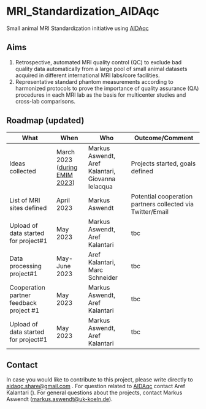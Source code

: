 # MRI_Standardization_AIDAqc
Small animal MRI Standardization initiative using [AIDAqc](https://github.com/Aswendt-Lab/AIDAqc)

## Aims
1. Retrospective, automated MRI quality control (QC) to exclude bad quality data automatically from a large pool of small animal datasets acquired in different international MRI labs/core facilities. 
2. Representative standard phantom measurements according to harmonized protocols to prove the importance of quality assurance (QA) procedures in each MRI lab as the basis for multicenter studies and cross-lab comparisons. 

## Roadmap (updated)

| What | When  | Who  | Outcome/Comment  |
|---|---|---|---|
|  Ideas collected | March 2023 ([during EMIM 2023](https://e-smi.eu/meetings/emim/past-meetings/2023-salzburg/)) | Markus Aswendt, Aref Kalantari, Giovanna Ielacqua | Projects started, goals defined  |
| List of MRI sites defined | April 2023  | Markus Aswendt | Potential cooperation partners collected via Twitter/Email |
| Upload of data started for project#1 | May 2023 | Markus Aswendt, Aref Kalantari    | tbc |
| Data processing project#1 | May-June 2023 | Aref Kalantari, Marc Schneider | tbc |
| Cooperation partner feedback project #1| May 2023 | Markus Aswendt, Aref Kalantari    | tbc |
| Upload of data started for project#1 | May 2023 | Markus Aswendt, Aref Kalantari    | tbc |


## Contact
In case you would like to contribute to this project, please write directly to aidaqc.share@gmail.com . For question related to [AIDAqc](https://github.com/Aswendt-Lab/AIDAqc) contact Aref Kalantari (). For general questions about the projects, contact Markus Aswendt (markus.aswendt@uk-koeln.de).
